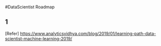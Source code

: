 #DataScientist Roadmap

## 1

[Refer] https://www.analyticsvidhya.com/blog/2019/01/learning-path-data-scientist-machine-learning-2019/

